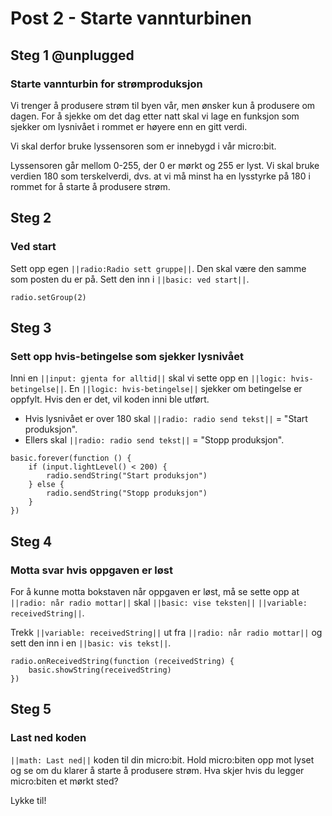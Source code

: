 # Post 2 - Starte vannturbinen

## Steg 1 @unplugged

### Starte vannturbin for strømproduksjon

Vi trenger å produsere strøm til byen vår, men ønsker kun å produsere om dagen. For å sjekke om det dag etter natt skal vi lage en funksjon som sjekker om lysnivået i rommet er høyere enn en gitt verdi.

Vi skal derfor bruke lyssensoren som er innebygd i vår micro:bit.

Lyssensoren går mellom 0-255, der 0 er mørkt og 255 er lyst. Vi skal bruke verdien 180 som terskelverdi, dvs. at vi må minst ha en lysstyrke på 180 i rommet for å starte å produsere strøm.


## Steg 2

### Ved start

Sett opp egen ``||radio:Radio sett gruppe||``. Den skal være den samme som posten du er på. Sett den inn i ``||basic: ved start||``.

```blocks
radio.setGroup(2)
```

## Steg 3

### Sett opp hvis-betingelse som sjekker lysnivået

Inni en ``||input: gjenta for alltid||`` skal vi sette opp en ``||logic: hvis-betingelse||``. En ``||logic: hvis-betingelse||`` sjekker om betingelse er oppfylt. Hvis den er det, vil koden inni ble utført.

- Hvis lysnivået er over 180 skal ``||radio: radio send tekst||`` = "Start produksjon". 
- Ellers skal ``||radio: radio send tekst||`` = "Stopp produksjon".

```blocks
basic.forever(function () {
    if (input.lightLevel() < 200) {
        radio.sendString("Start produksjon")
    } else {
        radio.sendString("Stopp produksjon")
    }
})
```

## Steg 4

### Motta svar hvis oppgaven er løst

For å kunne motta bokstaven når oppgaven er løst, må se sette opp at ``||radio: når radio mottar||`` skal ``||basic: vise teksten||`` ``||variable: receivedString||``.

Trekk ``||variable: receivedString||`` ut fra ``||radio: når radio mottar||`` og sett den inn i en ``||basic: vis tekst||``.

```blocks
radio.onReceivedString(function (receivedString) {
    basic.showString(receivedString)
})
```

## Steg 5

### Last ned koden

``||math: Last ned||`` koden til din micro:bit. Hold micro:biten opp mot lyset og se om du klarer å starte å produsere strøm. Hva skjer hvis du legger micro:biten et mørkt sted?

Lykke til!